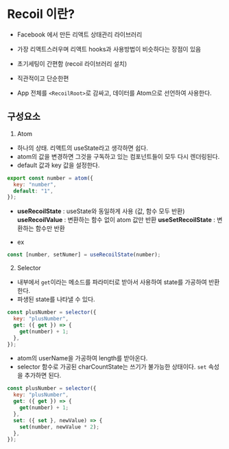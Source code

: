 # Recoil 이란?

- Facebook 에서 만든 리액트 상태관리 라이브러리
- 가장 리액트스러우며 리액트 hooks과 사용방법이 비슷하다는 장점이 있음
- 초기세팅이 간편함 (recoil 라이브러리 설치)
- 직관적이고 단순한편

- App 전체를 `<RecoilRoot>`로 감싸고, 데이터를 Atom으로 선언하여 사용한다.

## 구성요소

1. Atom

- 하나의 상태. 리액트의 useState라고 생각하면 쉽다.
- atom의 값을 변경하면 그것을 구독하고 있는 컴포넌트들이 모두 다시 렌더링된다.
- default 값과 key 값을 설정한다.

```jsx
export const number = atom({
  key: "number",
  default: "1",
});
```

- **useRecoilState** : useState와 동일하게 사용 (값, 함수 모두 반환)
  **useRecoilValue** : 변환하는 함수 없이 atom 값만 반환
  **useSetRecoilState** : 변환하는 함수만 반환

- ex

```jsx
const [number, setNumer] = useRecoilState(number);
```

2. Selector

- 내부에서 `get`이라는 메소드를 파라미터로 받아서 사용하여 state를 가공하여 반환한다.
- 파생된 state를 나타낼 수 있다.

```jsx
const plusNumber = selector({
  key: "plusNumber",
  get: ({ get }) => {
    get(number) + 1;
  },
});
```

- atom의 userName을 가공하여 length를 받아온다.
- selector 함수로 가공된 charCountState는 쓰기가 불가능한 상태이다.
  `set` 속성을 추가하면 된다.

```js
const plusNumber = selector({
  key: "plusNumber",
  get: ({ get }) => {
    get(number) + 1;
  },
  set: ({ set }, newValue) => {
    set(number, newValue * 2);
  },
});
```
